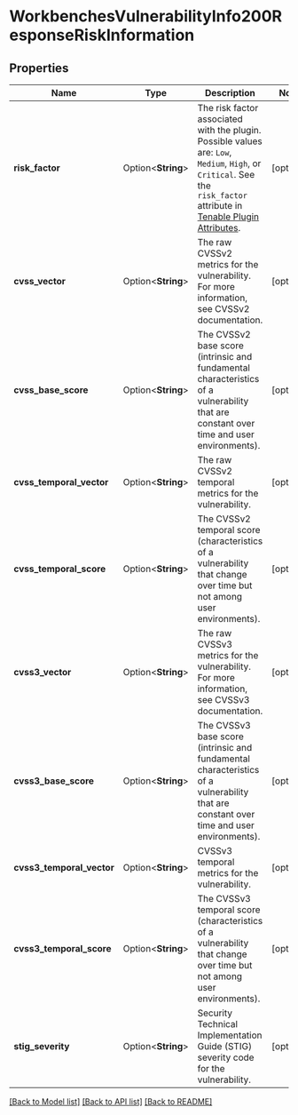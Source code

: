 # WorkbenchesVulnerabilityInfo200ResponseRiskInformation

## Properties

Name | Type | Description | Notes
------------ | ------------- | ------------- | -------------
**risk_factor** | Option<**String**> | The risk factor associated with the plugin. Possible values are: `Low`, `Medium`, `High`, or `Critical`. See the `risk_factor` attribute in [Tenable Plugin Attributes](doc:tenable-plugin-attributes). | [optional]
**cvss_vector** | Option<**String**> | The raw CVSSv2 metrics for the vulnerability. For more information, see CVSSv2 documentation. | [optional]
**cvss_base_score** | Option<**String**> | The CVSSv2 base score (intrinsic and fundamental characteristics of a vulnerability that are constant over time and user environments). | [optional]
**cvss_temporal_vector** | Option<**String**> | The raw CVSSv2 temporal metrics for the vulnerability. | [optional]
**cvss_temporal_score** | Option<**String**> | The CVSSv2 temporal score (characteristics of a vulnerability that change over time but not among user environments). | [optional]
**cvss3_vector** | Option<**String**> | The raw CVSSv3 metrics for the vulnerability. For more information, see CVSSv3 documentation. | [optional]
**cvss3_base_score** | Option<**String**> | The CVSSv3 base score (intrinsic and fundamental characteristics of a vulnerability that are constant over time and user environments). | [optional]
**cvss3_temporal_vector** | Option<**String**> | CVSSv3 temporal metrics for the vulnerability. | [optional]
**cvss3_temporal_score** | Option<**String**> | The CVSSv3 temporal score (characteristics of a vulnerability that change over time but not among user environments). | [optional]
**stig_severity** | Option<**String**> | Security Technical Implementation Guide (STIG) severity code for the vulnerability. | [optional]

[[Back to Model list]](../README.md#documentation-for-models) [[Back to API list]](../README.md#documentation-for-api-endpoints) [[Back to README]](../README.md)



